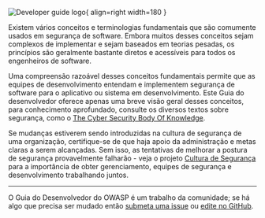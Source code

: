 ![Developer guide logo](../../assets/images/dg_logo.png "OWASP Developer Guide"){ align=right width=180 }

Existem vários conceitos e terminologias fundamentais que são comumente usados ​​em segurança de software.
Embora muitos desses conceitos sejam complexos de implementar e sejam baseados em teorias pesadas,
os princípios são geralmente bastante diretos e acessíveis para todos os engenheiros de software.

Uma compreensão razoável desses conceitos fundamentais permite que as equipes de desenvolvimento entendam e implementem
segurança de software para o aplicativo ou sistema em desenvolvimento.
Este Guia do desenvolvedor oferece apenas uma breve visão geral desses conceitos,
para conhecimento aprofundado, consulte os diversos textos sobre segurança,
como o [The Cyber ​​Security Body Of Knowledge][cbok].

Se mudanças estiverem sendo introduzidas na cultura de segurança de uma organização,
certifique-se de que haja apoio da administração e metas claras a serem alcançadas.
Sem isso, as tentativas de melhorar a postura de segurança provavelmente falharão - veja o
projeto [Cultura de Segurança][culturegoal] para a importância de obter gerenciamento,
equipes de segurança e desenvolvimento trabalhando juntos.

----

O Guia do Desenvolvedor do OWASP é um trabalho da comunidade; se há algo que precisa ser mudado
então [submeta uma issue][issue0400] ou [edite no GitHub][edit0400].

[cbok]: https://www.cybok.org/
[culturegoal]: https://owasp.org/www-project-security-culture/stable/3-Goal_Setting_and_Security_Team_Collaboration/
[edit0400]: https://github.com/OWASP/DevGuide/blob/main/docs/pt-br/02-foundations/index.md
[issue0400]: https://github.com/OWASP/DevGuide/issues/new?labels=enhancement&template=request.md&title=Update:%2002-foundations/index
